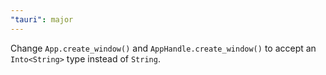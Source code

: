 ```yaml
---
"tauri": major
---
```


Change `App.create_window()` and `AppHandle.create_window()` to accept an `Into<String>` type instead of `String`.
